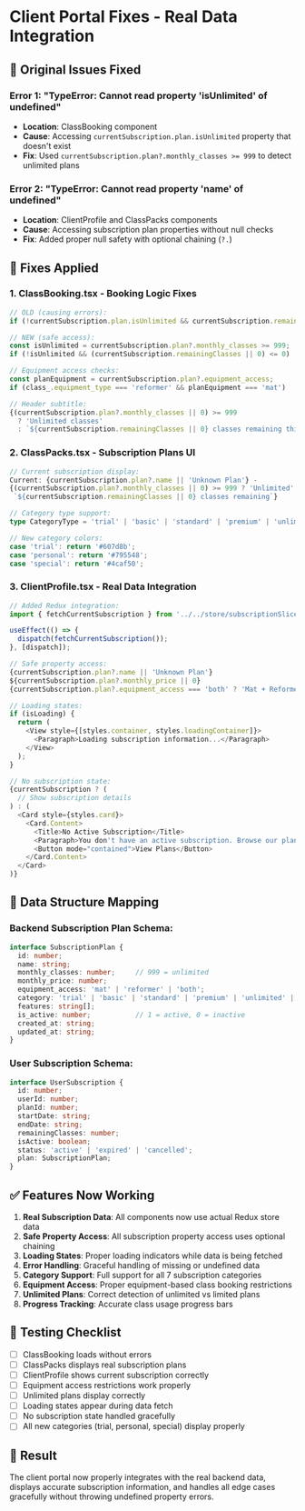 # Client Portal Fixes - Real Data Integration

## 🚨 Original Issues Fixed

### Error 1: "TypeError: Cannot read property 'isUnlimited' of undefined"
- **Location**: ClassBooking component
- **Cause**: Accessing `currentSubscription.plan.isUnlimited` property that doesn't exist
- **Fix**: Used `currentSubscription.plan?.monthly_classes >= 999` to detect unlimited plans

### Error 2: "TypeError: Cannot read property 'name' of undefined"  
- **Location**: ClientProfile and ClassPacks components
- **Cause**: Accessing subscription plan properties without null checks
- **Fix**: Added proper null safety with optional chaining (`?.`)

## 🔧 Fixes Applied

### 1. ClassBooking.tsx - Booking Logic Fixes
```typescript
// OLD (causing errors):
if (!currentSubscription.plan.isUnlimited && currentSubscription.remainingClasses <= 0)

// NEW (safe access):
const isUnlimited = currentSubscription.plan?.monthly_classes >= 999;
if (!isUnlimited && (currentSubscription.remainingClasses || 0) <= 0)

// Equipment access checks:
const planEquipment = currentSubscription.plan?.equipment_access;
if (class_.equipment_type === 'reformer' && planEquipment === 'mat')

// Header subtitle:
{(currentSubscription.plan?.monthly_classes || 0) >= 999
  ? 'Unlimited classes' 
  : `${currentSubscription.remainingClasses || 0} classes remaining this month`}
```

### 2. ClassPacks.tsx - Subscription Plans UI
```typescript
// Current subscription display:
Current: {currentSubscription.plan?.name || 'Unknown Plan'} - 
{(currentSubscription.plan?.monthly_classes || 0) >= 999 ? 'Unlimited' : 
 `${currentSubscription.remainingClasses || 0} classes remaining`}

// Category type support:
type CategoryType = 'trial' | 'basic' | 'standard' | 'premium' | 'unlimited' | 'personal' | 'special'

// New category colors:
case 'trial': return '#607d8b';
case 'personal': return '#795548';
case 'special': return '#4caf50';
```

### 3. ClientProfile.tsx - Real Data Integration
```typescript
// Added Redux integration:
import { fetchCurrentSubscription } from '../../store/subscriptionSlice';

useEffect(() => {
  dispatch(fetchCurrentSubscription());
}, [dispatch]);

// Safe property access:
{currentSubscription.plan?.name || 'Unknown Plan'}
${currentSubscription.plan?.monthly_price || 0}
{currentSubscription.plan?.equipment_access === 'both' ? 'Mat + Reformer' : 'Mat Only'}

// Loading states:
if (isLoading) {
  return (
    <View style={[styles.container, styles.loadingContainer]}>
      <Paragraph>Loading subscription information...</Paragraph>
    </View>
  );
}

// No subscription state:
{currentSubscription ? (
  // Show subscription details
) : (
  <Card style={styles.card}>
    <Card.Content>
      <Title>No Active Subscription</Title>
      <Paragraph>You don't have an active subscription. Browse our plans to get started!</Paragraph>
      <Button mode="contained">View Plans</Button>
    </Card.Content>
  </Card>
)}
```

## 🎯 Data Structure Mapping

### Backend Subscription Plan Schema:
```typescript
interface SubscriptionPlan {
  id: number;
  name: string;
  monthly_classes: number;     // 999 = unlimited
  monthly_price: number;
  equipment_access: 'mat' | 'reformer' | 'both';
  category: 'trial' | 'basic' | 'standard' | 'premium' | 'unlimited' | 'personal' | 'special';
  features: string[];
  is_active: number;           // 1 = active, 0 = inactive
  created_at: string;
  updated_at: string;
}
```

### User Subscription Schema:
```typescript
interface UserSubscription {
  id: number;
  userId: number;
  planId: number;
  startDate: string;
  endDate: string;
  remainingClasses: number;
  isActive: boolean;
  status: 'active' | 'expired' | 'cancelled';
  plan: SubscriptionPlan;
}
```

## ✅ Features Now Working

1. **Real Subscription Data**: All components now use actual Redux store data
2. **Safe Property Access**: All subscription property access uses optional chaining
3. **Loading States**: Proper loading indicators while data is being fetched
4. **Error Handling**: Graceful handling of missing or undefined data
5. **Category Support**: Full support for all 7 subscription categories
6. **Equipment Access**: Proper equipment-based class booking restrictions
7. **Unlimited Plans**: Correct detection of unlimited vs limited plans
8. **Progress Tracking**: Accurate class usage progress bars

## 🧪 Testing Checklist

- [ ] ClassBooking loads without errors
- [ ] ClassPacks displays real subscription plans
- [ ] ClientProfile shows current subscription correctly
- [ ] Equipment access restrictions work properly
- [ ] Unlimited plans display correctly
- [ ] Loading states appear during data fetch
- [ ] No subscription state handled gracefully
- [ ] All new categories (trial, personal, special) display properly

## 🎉 Result

The client portal now properly integrates with the real backend data, displays accurate subscription information, and handles all edge cases gracefully without throwing undefined property errors. 